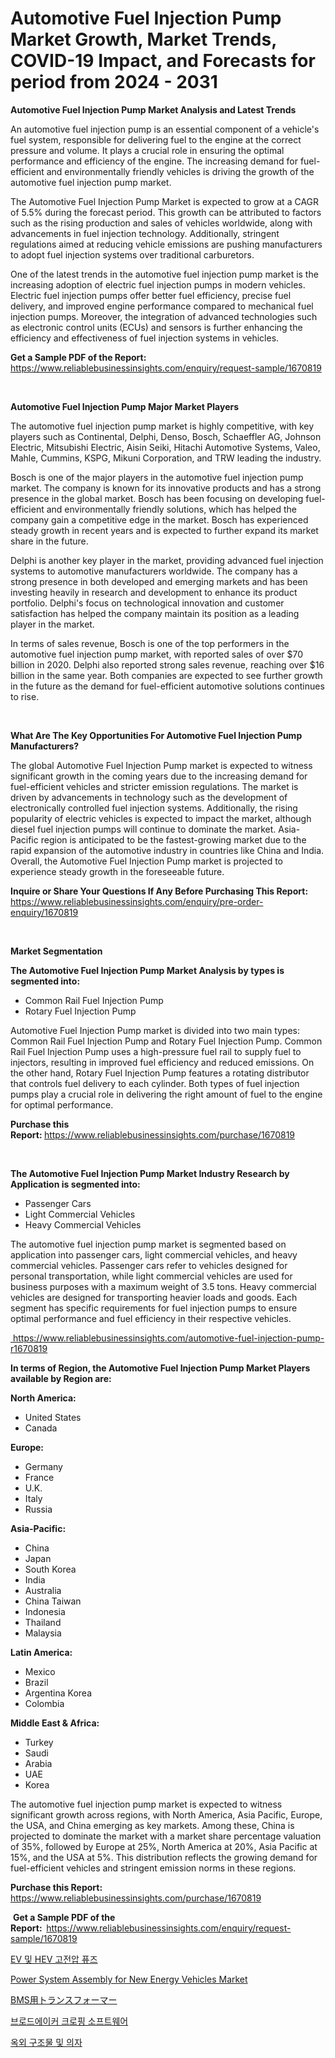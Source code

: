<p><h1>Automotive Fuel Injection Pump Market Growth, Market Trends, COVID-19 Impact, and Forecasts for period from 2024 - 2031</h1></p><p><strong>Automotive Fuel Injection Pump Market Analysis and Latest Trends</strong></p>
<p><p>An automotive fuel injection pump is an essential component of a vehicle's fuel system, responsible for delivering fuel to the engine at the correct pressure and volume. It plays a crucial role in ensuring the optimal performance and efficiency of the engine. The increasing demand for fuel-efficient and environmentally friendly vehicles is driving the growth of the automotive fuel injection pump market.</p><p>The Automotive Fuel Injection Pump Market is expected to grow at a CAGR of 5.5% during the forecast period. This growth can be attributed to factors such as the rising production and sales of vehicles worldwide, along with advancements in fuel injection technology. Additionally, stringent regulations aimed at reducing vehicle emissions are pushing manufacturers to adopt fuel injection systems over traditional carburetors.</p><p>One of the latest trends in the automotive fuel injection pump market is the increasing adoption of electric fuel injection pumps in modern vehicles. Electric fuel injection pumps offer better fuel efficiency, precise fuel delivery, and improved engine performance compared to mechanical fuel injection pumps. Moreover, the integration of advanced technologies such as electronic control units (ECUs) and sensors is further enhancing the efficiency and effectiveness of fuel injection systems in vehicles.</p></p>
<p><strong>Get a Sample PDF of the Report:&nbsp;</strong> <a href="https://www.reliablebusinessinsights.com/enquiry/request-sample/1670819">https://www.reliablebusinessinsights.com/enquiry/request-sample/1670819</a></p>
<p>&nbsp;</p>
<p><strong>Automotive Fuel Injection Pump Major Market Players</strong></p>
<p><p>The automotive fuel injection pump market is highly competitive, with key players such as Continental, Delphi, Denso, Bosch, Schaeffler AG, Johnson Electric, Mitsubishi Electric, Aisin Seiki, Hitachi Automotive Systems, Valeo, Mahle, Cummins, KSPG, Mikuni Corporation, and TRW leading the industry.</p><p>Bosch is one of the major players in the automotive fuel injection pump market. The company is known for its innovative products and has a strong presence in the global market. Bosch has been focusing on developing fuel-efficient and environmentally friendly solutions, which has helped the company gain a competitive edge in the market. Bosch has experienced steady growth in recent years and is expected to further expand its market share in the future.</p><p>Delphi is another key player in the market, providing advanced fuel injection systems to automotive manufacturers worldwide. The company has a strong presence in both developed and emerging markets and has been investing heavily in research and development to enhance its product portfolio. Delphi's focus on technological innovation and customer satisfaction has helped the company maintain its position as a leading player in the market.</p><p>In terms of sales revenue, Bosch is one of the top performers in the automotive fuel injection pump market, with reported sales of over $70 billion in 2020. Delphi also reported strong sales revenue, reaching over $16 billion in the same year. Both companies are expected to see further growth in the future as the demand for fuel-efficient automotive solutions continues to rise.</p></p>
<p>&nbsp;</p>
<p><strong>What Are The Key Opportunities For Automotive Fuel Injection Pump Manufacturers?</strong></p>
<p><p>The global Automotive Fuel Injection Pump market is expected to witness significant growth in the coming years due to the increasing demand for fuel-efficient vehicles and stricter emission regulations. The market is driven by advancements in technology such as the development of electronically controlled fuel injection systems. Additionally, the rising popularity of electric vehicles is expected to impact the market, although diesel fuel injection pumps will continue to dominate the market. Asia-Pacific region is anticipated to be the fastest-growing market due to the rapid expansion of the automotive industry in countries like China and India. Overall, the Automotive Fuel Injection Pump market is projected to experience steady growth in the foreseeable future.</p></p>
<p><strong>Inquire or Share Your Questions If Any Before Purchasing This Report:</strong> <a href="https://www.reliablebusinessinsights.com/enquiry/pre-order-enquiry/1670819">https://www.reliablebusinessinsights.com/enquiry/pre-order-enquiry/1670819</a></p>
<p>&nbsp;</p>
<p><strong>Market Segmentation</strong></p>
<p><strong>The Automotive Fuel Injection Pump Market Analysis by types is segmented into:</strong></p>
<p><ul><li>Common Rail Fuel Injection Pump</li><li>Rotary Fuel Injection Pump</li></ul></p>
<p><p>Automotive Fuel Injection Pump market is divided into two main types: Common Rail Fuel Injection Pump and Rotary Fuel Injection Pump. Common Rail Fuel Injection Pump uses a high-pressure fuel rail to supply fuel to injectors, resulting in improved fuel efficiency and reduced emissions. On the other hand, Rotary Fuel Injection Pump features a rotating distributor that controls fuel delivery to each cylinder. Both types of fuel injection pumps play a crucial role in delivering the right amount of fuel to the engine for optimal performance.</p></p>
<p><strong>Purchase this Report:&nbsp;</strong><a href="https://www.reliablebusinessinsights.com/purchase/1670819">https://www.reliablebusinessinsights.com/purchase/1670819</a></p>
<p>&nbsp;</p>
<p><strong>The Automotive Fuel Injection Pump Market Industry Research by Application is segmented into:</strong></p>
<p><ul><li>Passenger Cars</li><li>Light Commercial Vehicles</li><li>Heavy Commercial Vehicles</li></ul></p>
<p><p>The automotive fuel injection pump market is segmented based on application into passenger cars, light commercial vehicles, and heavy commercial vehicles. Passenger cars refer to vehicles designed for personal transportation, while light commercial vehicles are used for business purposes with a maximum weight of 3.5 tons. Heavy commercial vehicles are designed for transporting heavier loads and goods. Each segment has specific requirements for fuel injection pumps to ensure optimal performance and fuel efficiency in their respective vehicles.</p></p>
<p><a href="https://www.reliablebusinessinsights.com/automotive-fuel-injection-pump-r1670819">&nbsp;https://www.reliablebusinessinsights.com/automotive-fuel-injection-pump-r1670819</a></p>
<p><strong>In terms of Region, the Automotive Fuel Injection Pump Market Players available by Region are:</strong></p>
<p>
    <p> <strong> North America: </strong>
        <ul>
            <li>United States</li>
            <li>Canada</li>
        </ul>
        </p> 
    <p> <strong> Europe: </strong>
        <ul>
            <li>Germany</li>
            <li>France</li>
            <li>U.K.</li>
            <li>Italy</li>
            <li>Russia</li>
        </ul>
        </p> 
    <p> <strong> Asia-Pacific: </strong>
        <ul>
            <li>China</li>
            <li>Japan</li>
            <li>South Korea</li>
            <li>India</li>
            <li>Australia</li>
            <li>China Taiwan</li>
            <li>Indonesia</li>
            <li>Thailand</li>
            <li>Malaysia</li>
        </ul>
        </p> 
    <p> <strong> Latin America: </strong>
        <ul>
            <li>Mexico</li>
            <li>Brazil</li>
            <li>Argentina Korea</li>
            <li>Colombia</li>
        </ul>
        </p> 
    <p> <strong> Middle East & Africa: </strong>
        <ul>
            <li>Turkey</li>
            <li>Saudi</li>
            <li>Arabia</li>
            <li>UAE</li>
            <li>Korea</li>
        </ul>
    </p>
    </p>
<p><p>The automotive fuel injection pump market is expected to witness significant growth across regions, with North America, Asia Pacific, Europe, the USA, and China emerging as key markets. Among these, China is projected to dominate the market with a market share percentage valuation of 35%, followed by Europe at 25%, North America at 20%, Asia Pacific at 15%, and the USA at 5%. This distribution reflects the growing demand for fuel-efficient vehicles and stringent emission norms in these regions.</p></p>
<p><strong>Purchase this Report: </strong><a href="https://www.reliablebusinessinsights.com/purchase/1670819">https://www.reliablebusinessinsights.com/purchase/1670819</a></p>
<p>&nbsp;<strong>Get a Sample PDF of the Report:&nbsp;&nbsp;</strong><a href="https://www.reliablebusinessinsights.com/enquiry/request-sample/1670819">https://www.reliablebusinessinsights.com/enquiry/request-sample/1670819</a></p>
<p><strong></strong></p>
<p><p><a href="https://medium.com/@giovanileannon/ev-%EB%B0%8F-hev-%EA%B3%A0%EC%A0%84%EC%95%95-%ED%93%A8%EC%A6%88-%EC%8B%9C%EC%9E%A5%EC%9D%80-%EC%8B%9C%EC%9E%A5-%EC%A0%90%EC%9C%A0%EC%9C%A8-%EC%8B%9C%EC%9E%A5-%ED%8A%B8%EB%A0%8C%EB%93%9C-%EB%B0%8F-%EC%8B%9C%EC%9E%A5-%EC%84%B1%EC%9E%A5%EC%97%90-%EB%8C%80%ED%95%9C-%EC%A0%95%EB%B3%B4%EB%A5%BC-%EC%A0%9C%EA%B3%B5%ED%95%A9%EB%8B%88%EB%8B%A4-0eb680f9ea86">EV 및 HEV 고전압 퓨즈</a></p><p><a href="https://github.com/maudAbbott7/Market-Research-Report-List-1/blob/main/power-system-assembly-for-new-energy-vehicles-market.md">Power System Assembly for New Energy Vehicles Market</a></p><p><a href="https://github.com/RodHoppe07/Market-Research-Report-List-2/blob/main/6009643106690.md">BMS用トランスフォーマー</a></p><p><a href="https://github.com/hzumrdvas204296/Market-Research-Report-List-2/blob/main/8975883100604.md">브로드에이커 크로핑 소프트웨어</a></p><p><a href="https://github.com/PhilToryphy7876567/Market-Research-Report-List-2/blob/main/1098267100606.md">옥외 구조물 및 의자</a></p></p>